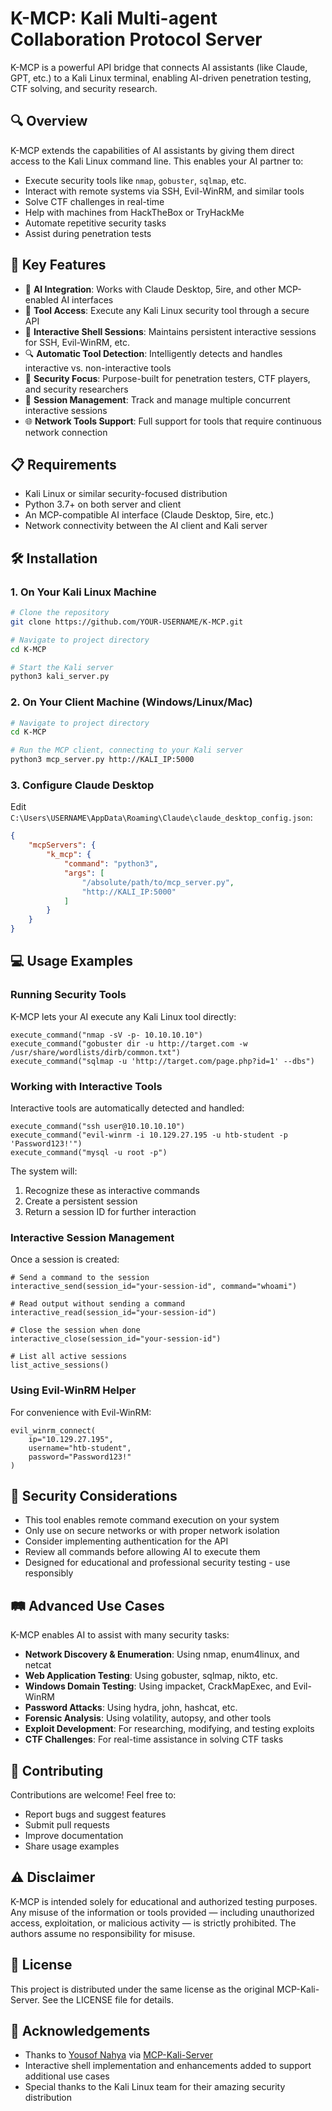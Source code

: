 # K-MCP: Kali Multi-agent Collaboration Protocol Server
K-MCP is a powerful API bridge that connects AI assistants (like Claude, GPT, etc.) to a Kali Linux terminal, enabling AI-driven penetration testing, CTF solving, and security research.

## 🔍 Overview

K-MCP extends the capabilities of AI assistants by giving them direct access to the Kali Linux command line. This enables your AI partner to:

- Execute security tools like `nmap`, `gobuster`, `sqlmap`, etc.
- Interact with remote systems via SSH, Evil-WinRM, and similar tools
- Solve CTF challenges in real-time
- Help with machines from HackTheBox or TryHackMe
- Automate repetitive security tasks
- Assist during penetration tests

## 🚀 Key Features

- 🧠 **AI Integration**: Works with Claude Desktop, 5ire, and other MCP-enabled AI interfaces
- 🔧 **Tool Access**: Execute any Kali Linux security tool through a secure API
- 🔄 **Interactive Shell Sessions**: Maintains persistent interactive sessions for SSH, Evil-WinRM, etc.
- 🔍 **Automatic Tool Detection**: Intelligently detects and handles interactive vs. non-interactive tools
- 🔐 **Security Focus**: Purpose-built for penetration testers, CTF players, and security researchers
- 📝 **Session Management**: Track and manage multiple concurrent interactive sessions
- 🌐 **Network Tools Support**: Full support for tools that require continuous network connection

## 📋 Requirements

- Kali Linux or similar security-focused distribution
- Python 3.7+ on both server and client
- An MCP-compatible AI interface (Claude Desktop, 5ire, etc.)
- Network connectivity between the AI client and Kali server

## 🛠️ Installation

### 1. On Your Kali Linux Machine

```bash
# Clone the repository
git clone https://github.com/YOUR-USERNAME/K-MCP.git

# Navigate to project directory
cd K-MCP

# Start the Kali server
python3 kali_server.py
```

### 2. On Your Client Machine (Windows/Linux/Mac)

```bash
# Navigate to project directory
cd K-MCP

# Run the MCP client, connecting to your Kali server
python3 mcp_server.py http://KALI_IP:5000
```

### 3. Configure Claude Desktop

Edit `C:\Users\USERNAME\AppData\Roaming\Claude\claude_desktop_config.json`:

```json
{
    "mcpServers": {
        "k_mcp": {
            "command": "python3",
            "args": [
                "/absolute/path/to/mcp_server.py",
                "http://KALI_IP:5000"
            ]
        }
    }
}
```

## 💻 Usage Examples

### Running Security Tools

K-MCP lets your AI execute any Kali Linux tool directly:

```
execute_command("nmap -sV -p- 10.10.10.10")
execute_command("gobuster dir -u http://target.com -w /usr/share/wordlists/dirb/common.txt")
execute_command("sqlmap -u 'http://target.com/page.php?id=1' --dbs")
```

### Working with Interactive Tools

Interactive tools are automatically detected and handled:

```
execute_command("ssh user@10.10.10.10")
execute_command("evil-winrm -i 10.129.27.195 -u htb-student -p 'Password123!'")
execute_command("mysql -u root -p")
```

The system will:
1. Recognize these as interactive commands
2. Create a persistent session
3. Return a session ID for further interaction

### Interactive Session Management

Once a session is created:

```
# Send a command to the session
interactive_send(session_id="your-session-id", command="whoami")

# Read output without sending a command
interactive_read(session_id="your-session-id")

# Close the session when done
interactive_close(session_id="your-session-id")

# List all active sessions
list_active_sessions()
```

### Using Evil-WinRM Helper

For convenience with Evil-WinRM:

```
evil_winrm_connect(
    ip="10.129.27.195", 
    username="htb-student", 
    password="Password123!"
)
```

## 🔐 Security Considerations

- This tool enables remote command execution on your system
- Only use on secure networks or with proper network isolation
- Consider implementing authentication for the API
- Review all commands before allowing AI to execute them
- Designed for educational and professional security testing - use responsibly

## 🛤️ Advanced Use Cases

K-MCP enables AI to assist with many security tasks:

- **Network Discovery & Enumeration**: Using nmap, enum4linux, and netcat
- **Web Application Testing**: Using gobuster, sqlmap, nikto, etc.
- **Windows Domain Testing**: Using impacket, CrackMapExec, and Evil-WinRM
- **Password Attacks**: Using hydra, john, hashcat, etc.
- **Forensic Analysis**: Using volatility, autopsy, and other tools
- **Exploit Development**: For researching, modifying, and testing exploits
- **CTF Challenges**: For real-time assistance in solving CTF tasks

## 🤝 Contributing

Contributions are welcome! Feel free to:
- Report bugs and suggest features
- Submit pull requests
- Improve documentation
- Share usage examples

## ⚠️ Disclaimer

K-MCP is intended solely for educational and authorized testing purposes. Any misuse of the information or tools provided — including unauthorized access, exploitation, or malicious activity — is strictly prohibited. The authors assume no responsibility for misuse.

## 📄 License

This project is distributed under the same license as the original MCP-Kali-Server. See the LICENSE file for details.

## 🙏 Acknowledgements

- Thanks to [Yousof Nahya](https://github.com/Wh0am123) via [MCP-Kali-Server](https://github.com/Wh0am123/MCP-Kali-Server)
- Interactive shell implementation and enhancements added to support additional use cases
- Special thanks to the Kali Linux team for their amazing security distribution

